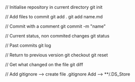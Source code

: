 
// Initialise repository in current directory
git init


// Add files to commit
git add .
git add name.md


// Commit with a comment
git commit -m "name"


// Current status, non commited changes
git status


// Past commits
git log


// Return to previous version
git checkout 
git reset


// Get what changed on the file
git diff


// Add gitignore
--> create file .gitignore
Add --> **/.DS_Store 
